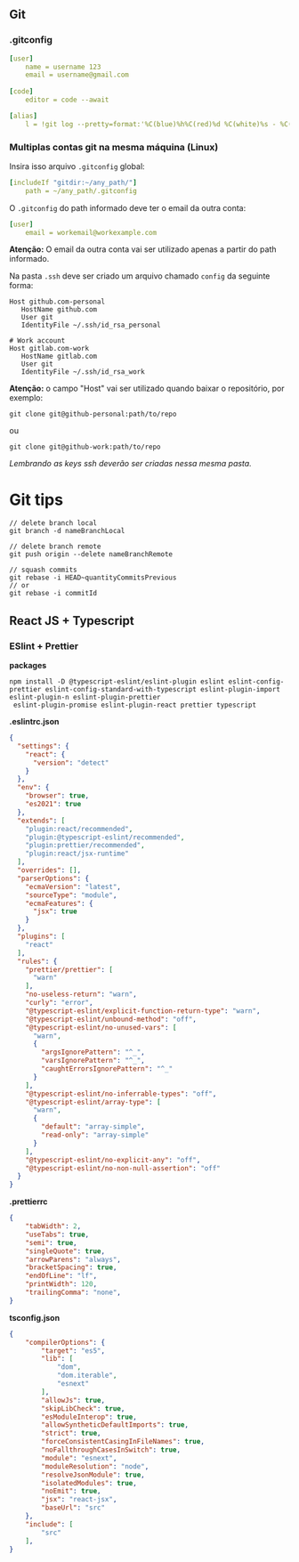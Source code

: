 ## Git
### .gitconfig
``` yaml
[user]
    name = username 123
    email = username@gmail.com
    
[code]
    editor = code --await

[alias]
    l = !git log --pretty=format:'%C(blue)%h%C(red)%d %C(white)%s - %C(cyan)%cn, %C(green)%cr'
```

### Multiplas contas git na mesma máquina (Linux)
Insira isso arquivo ``.gitconfig`` global:
```yaml
[includeIf "gitdir:~/any_path/"]
    path = ~/any_path/.gitconfig
```

O ``.gitconfig`` do path informado deve ter o email da outra conta:
```yml
[user]
    email = workemail@workexample.com  
```
**Atenção:** O email da outra conta vai ser utilizado apenas a partir do path informado.

Na pasta ``.ssh`` deve ser criado um arquivo chamado ``config`` da seguinte forma:
```
Host github.com-personal
   HostName github.com
   User git
   IdentityFile ~/.ssh/id_rsa_personal

# Work account
Host gitlab.com-work
   HostName gitlab.com
   User git
   IdentityFile ~/.ssh/id_rsa_work
```
**Atenção:** o campo "Host" vai ser utilizado quando baixar o repositório, por exemplo:
```
git clone git@github-personal:path/to/repo
```
ou
```
git clone git@github-work:path/to/repo
```
*Lembrando as keys ssh deverão ser criadas nessa mesma pasta.*

# Git tips
```
// delete branch local
git branch -d nameBranchLocal

// delete branch remote
git push origin --delete nameBranchRemote

// squash commits
git rebase -i HEAD~quantityCommitsPrevious 
// or
git rebase -i commitId
```

## React JS + Typescript
### ESlint + Prettier

**packages**
``` terminal
npm install -D @typescript-eslint/eslint-plugin eslint eslint-config-prettier eslint-config-standard-with-typescript eslint-plugin-import eslint-plugin-n eslint-plugin-prettier
 eslint-plugin-promise eslint-plugin-react prettier typescript
```

**.eslintrc.json**
``` json
{
  "settings": {
    "react": {
      "version": "detect"
    }
  },
  "env": {
    "browser": true,
    "es2021": true
  },
  "extends": [
    "plugin:react/recommended",
    "plugin:@typescript-eslint/recommended",
    "plugin:prettier/recommended",
    "plugin:react/jsx-runtime"
  ],
  "overrides": [],
  "parserOptions": {
    "ecmaVersion": "latest",
    "sourceType": "module",
    "ecmaFeatures": {
      "jsx": true
    }
  },
  "plugins": [
    "react"
  ],
  "rules": {
    "prettier/prettier": [
      "warn"
    ],
    "no-useless-return": "warn",
    "curly": "error",
    "@typescript-eslint/explicit-function-return-type": "warn",
    "@typescript-eslint/unbound-method": "off",
    "@typescript-eslint/no-unused-vars": [
      "warn",
      {
        "argsIgnorePattern": "^_",
        "varsIgnorePattern": "^_",
        "caughtErrorsIgnorePattern": "^_"
      }
    ],
    "@typescript-eslint/no-inferrable-types": "off",
    "@typescript-eslint/array-type": [
      "warn",
      {
        "default": "array-simple",
        "read-only": "array-simple"
      }
    ],
    "@typescript-eslint/no-explicit-any": "off",
    "@typescript-eslint/no-non-null-assertion": "off"
  }
}
```

**.prettierrc**
```json
{
	"tabWidth": 2,
	"useTabs": true,
	"semi": true,
	"singleQuote": true,
	"arrowParens": "always",
	"bracketSpacing": true,
	"endOfLine": "lf",
	"printWidth": 120,
	"trailingComma": "none",
}
```

**tsconfig.json**
```json
{
	"compilerOptions": {
		"target": "es5",
		"lib": [
			"dom",
			"dom.iterable",
			"esnext"
		],
		"allowJs": true,
		"skipLibCheck": true,
		"esModuleInterop": true,
		"allowSyntheticDefaultImports": true,
		"strict": true,
		"forceConsistentCasingInFileNames": true,
		"noFallthroughCasesInSwitch": true,
		"module": "esnext",
		"moduleResolution": "node",
		"resolveJsonModule": true,
		"isolatedModules": true,
		"noEmit": true,
		"jsx": "react-jsx",
		"baseUrl": "src"
	},
	"include": [
		"src"
	],
}
```

